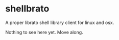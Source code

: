shellbrato
==========

A proper librato shell library client for linux and osx. 

Nothing to see here yet. Move along. 
